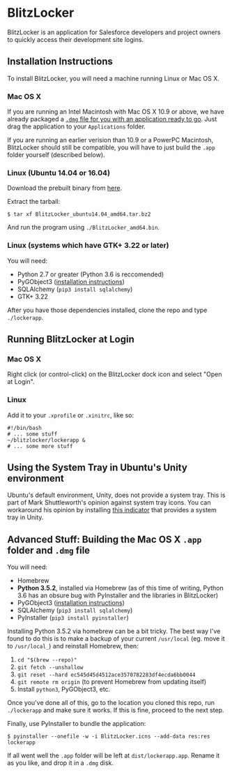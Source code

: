 # BlitzLocker

BlitzLocker is an application for Salesforce developers and project owners to
quickly access their development site logins.

## Installation Instructions

To install BlitzLocker, you will need a machine running Linux or Mac OS X.

### Mac OS X

If you are running an Intel Macintosh with Mac OS X 10.9 or above, we have
already packaged a [`.dmg` file for you with an application ready to
go](https://github.com/jackrosenthal/blitzlocker/releases/tag/v1.0.0). Just drag
the application to your `Applications` folder.

If you are running an earlier verision than 10.9 or a PowerPC Macintosh,
BlitzLocker should still be compatible, you will have to just build the `.app`
folder yourself (described below).

### Linux (Ubuntu 14.04 or 16.04)

Download the prebuilt binary from
[here](https://github.com/jackrosenthal/blitzlocker/releases/tag/v1.0.0).

Extract the tarball:

    $ tar xf BlitzLocker_ubuntu14.04_amd64.tar.bz2

And run the program using `./BlitzLocker_amd64.bin`.

### Linux (systems which have GTK+ 3.22 or later)

You will need:

 * Python 2.7 or greater (Python 3.6 is reccomended)
 * PyGObject3 ([installation instructions](https://pygobject.readthedocs.io/en/latest/getting_started.html))
 * SQLAlchemy (`pip3 install sqlalchemy`)
 * GTK+ 3.22

After you have those dependencies installed, clone the repo and type
`./lockerapp`.

## Running BlitzLocker at Login

### Mac OS X

Right click (or control-click) on the BlitzLocker dock icon and select "Open at
Login".

### Linux

Add it to your `.xprofile` or `.xinitrc`, like so:

    #!/bin/bash
    # ... some stuff
    ~/blitzlocker/lockerapp &
    # ... some more stuff

## Using the System Tray in Ubuntu's Unity environment

Ubuntu's default environment, Unity, does not provide a system tray. This is
part of Mark Shuttleworth's opinion against system tray icons. You can
workaround his opinion by installing
[this indicator](https://github.com/GGleb/indicator-systemtray-unity)
that provides a system tray in Unity.

## Advanced Stuff: Building the Mac OS X `.app` folder and `.dmg` file

You will need:

 * Homebrew
 * **Python 3.5.2**, installed via Homebrew (as of this time of writing, Python
   3.6 has an obsure bug with PyInstaller and the libraries in BlitzLocker)
 * PyGObject3 ([installation instructions](https://pygobject.readthedocs.io/en/latest/getting_started.html))
 * SQLAlchemy (`pip3 install sqlalchemy`)
 * PyInstaller (`pip3 install pyinstaller`)

Installing Python 3.5.2 via homebrew can be a bit tricky. The best way I've
found to do this is to make a backup of your current `/usr/local` (eg. move it
to `/usr/local_`) and reinstall Homebrew, then:

 1. `cd "$(brew --repo)"`
 2. `git fetch --unshallow`
 3. `git reset --hard ec545d45d4512ace3570782283df4ecda6bb0044`
 4. `git remote rm origin` (to prevent Homebrew from updating itself)
 5. Install `python3`, PyGObject3, etc.

Once you've done all of this, go to the location you cloned this repo, run
`./lockerapp` and make sure it works. If this is fine, proceed to the next
step.

Finally, use PyInstaller to bundle the application:

    $ pyinstaller --onefile -w -i BlitzLocker.icns --add-data res:res lockerapp

If all went well the `.app` folder will be left at `dist/lockerapp.app`. Rename
it as you like, and drop it in a `.dmg` disk.

